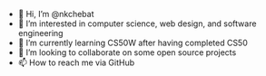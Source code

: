- 👋 Hi, I’m @nkchebat
- 👀 I’m interested in computer science, web design, and software engineering
- 🌱 I’m currently learning CS50W after having completed CS50
- 💞️ I’m looking to collaborate on some open source projects
- 📫 How to reach me via GitHub

<!---
nkchebat/nkchebat is a ✨ special ✨ repository because its `README.md` (this file) appears on your GitHub profile.
You can click the Preview link to take a look at your changes.
--->
